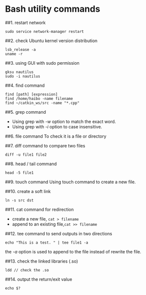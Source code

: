 Bash utility commands
=====================

##1. restart network
  ```
sudo service network-manager restart
  ```

##2. check Ubuntu kernel version distribution 
  ```
lsb_release -a
uname -r
  ```
  
##3. using GUI with sudo permission
  ```
gksu nautilus
sudo -i nautilus
  ```

##4. find command
  ```  
  find [path] [expression]
  find /home/haibo -name filename
  find ~/catkin_ws/src -name "*.cpp"  
  ```

##5. grep command 
  - Using grep with *-w* option to match the exact word.
  - Using grep with *-i* option to case insensitive. 


##6. file command
To check it is a file or directory

##7. diff command to compare two files 
  ```
diff -u file1 file2
  ```
  
##8. head / tail command
  ```
head -5 file1
  ```
  
##9. touch command
Using touch command to create a new file.

##10. create a soft link 
  ```
ln -s src dst
  ```

##11. cat command for redirection 
  - create a new file, `cat > filename`
  - append to an existing file,`cat >> filename`

##12. tee command to send outputs in two directions
  ```
echo "This is a test. " | tee file1 -a
  ```
the *-a* option is used to append to the file instead of rewrite the file. <br /> 

##13. check the linked libraries (.so)
  ```
  ldd // check the .so
  ```
##14. output the return/exit value
  ```
  echo $?
  ```
  
  
